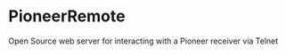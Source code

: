 PioneerRemote
=============

Open Source web server for interacting with a Pioneer receiver via Telnet
